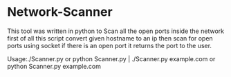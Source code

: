# Network-Scanner


This tool was written in python to Scan all the open ports inside the network 
first of all this script convert given hostname to an ip then scan for  open ports  using socket
if there is an open port it returns the port to the user.


Usage:./Scanner.py <ip>  or python Scanner.py <ip> | ./Scanner.py example.com or python Scanner.py example.com
